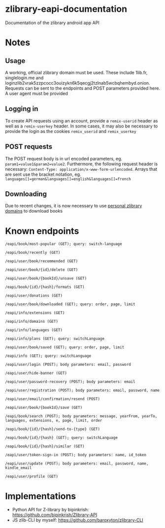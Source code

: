 # zlibrary-eapi-documentation
Documentation of the zlibrary android app API
# Notes
## Usage
A working, official zlibrary domain must be used. These include 1lib.fr, singlelogin.me and loginzlib2vrak5zzpcocc3ouizykn6k5qecgj2tzlnab5wcbqhembyd.onion. Requests can be sent to the endpoints and POST parameters provided here. A user agent must be provided
## Logging in
To create API requests using an account, provide a `remix-userid` header as well as a `remix-userkey` header. In some cases, it may also be necessary to provide the login as the cookies `remix_userid` and `remix_userkey`
## POST requests
The POST request body is in url encoded parameters, eg. `param1=value1&param2=value2`. Furthermore, the following request header is necessary: `Content-Type: application/x-www-form-urlencoded`. Arrays that are sent use the bracket notation, eg. `languages[]=german&languages[]=english&languages[]=french`
## Downloading
Due to recent changes, it is now necessary to use [personal zlibrary domains](https://www.bleepingcomputer.com/news/technology/z-library-now-has-secret-personal-domains-for-each-user/) to download books

# Known endpoints
    /eapi/book/most-popular (GET); query: switch-language
    
    /eapi/book/recently (GET)
    
    /eapi/user/book/recommended (GET)
    
    /eapi/user/book/{id}/delete (GET)
    
    /eapi/user/book/{bookId}/unsave (GET)
    
    /eapi/book/{id}/{hash}/formats (GET)
    
    /eapi/user/donations (GET)
    
    /eapi/user/book/downloaded (GET); query: order, page, limit
    
    /eapi/info/extensions (GET)
    
    /eapi/info/domains (GET)
    
    /eapi/info/languages (GET)
    
    /eapi/info/plans (GET); query: switchLanguage
    
    /eapi/user/book/saved (GET); query: order, page, limit
    
    /eapi/info (GET); query: switchLanguage
    
    /eapi/user/login (POST); body parameters: email, password
    
    /eapi/user/hide-banner (GET)
    
    /eapi/user/password-recovery (POST); body parameters: email
    
    /eapi/user/registration (POST); body parameters: email, password, name
    
    /eapi/user/email/confirmation/resend (POST)
    
    /eapi/user/book/{bookId}/save (GET)
    
    /eapi/book/search (POST); body parameters: message, yearFrom, yearTo, languages, extensions, e, page, limit, order
    
    /eapi/book/{id}/{hash}/send-to-{type} (GET)
    
    /eapi/book/{id}/{hash} (GET); query: switchLanguage
    
    /eapi/book/{id}/{hash}/similar (GET)
    
    /eapi/user/token-sign-in (POST); body parameters: name, id_token
    
    /eapi/user/update (POST); body parameters: email, password, name, kindle_email
    
    /eapi/user/profile (GET)
# Implementations
- Python API for Z-library by bipinkrish: https://github.com/bipinkrish/Zlibrary-API
- JS zlib-CLI by myself: https://github.com/baroxyton/zlibrary-CLI
